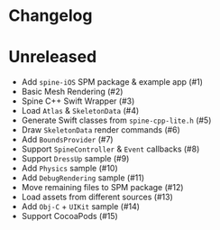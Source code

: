 # Changelog

# Unreleased

- Add `spine-iOS` SPM package & example app (#1)
- Basic Mesh Rendering (#2)
- Spine C++ Swift Wrapper (#3)
- Load `Atlas` & `SkeletonData` (#4)
- Generate Swift classes from `spine-cpp-lite.h` (#5)
- Draw `SkeletonData` render commands (#6)
- Add `BoundsProvider` (#7)
- Support `SpineController` & `Event` callbacks (#8)
- Support `DressUp` sample (#9)
- Add `Physics` sample (#10)
- Add `DebugRendering` sample (#11)
- Move remaining files to SPM package (#12)
- Load assets from different sources (#13)
- Add `Obj-C` + `UIKit` sample (#14)
- Support CocoaPods (#15)

